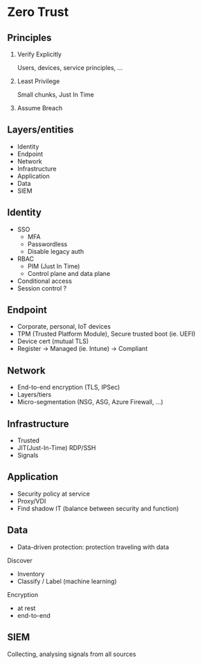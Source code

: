 # Zero Trust


## Principles

1. Verify Explicitly

    Users, devices, service principles, ...

2. Least Privilege

    Small chunks, Just In Time

3. Assume Breach


## Layers/entities

- Identity
- Endpoint
- Network
- Infrastructure
- Application
- Data
- SIEM


## Identity

- SSO
  - MFA
  - Passwordless
  - Disable legacy auth
- RBAC
  - PIM (Just In Time)
  - Control plane and data plane
- Conditional access
- Session control ?


## Endpoint

- Corporate, personal, IoT devices
- TPM (Trusted Platform Module), Secure trusted boot (ie. UEFI)
- Device cert (mutual TLS)
- Register -> Managed (ie. Intune) -> Compliant


## Network

- End-to-end encryption (TLS, IPSec)
- Layers/tiers
- Micro-segmentation (NSG, ASG, Azure Firewall, ...)


## Infrastructure

- Trusted
- JIT(Just-In-Time) RDP/SSH
- Signals


## Application

- Security policy at service
- Proxy/VDI
- Find shadow IT (balance between security and function)


## Data

- Data-driven protection: protection traveling with data

Discover
  - Inventory
  - Classify / Label (machine learning)

Encryption
  - at rest
  - end-to-end


## SIEM

Collecting, analysing signals from all sources
